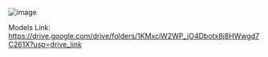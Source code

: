 ![image](https://github.com/yasemindk/tennis_analysis_cv_and_dl_project/assets/87904147/9528942d-3c76-489b-a8cb-a52841800174)

Models Link: https://drive.google.com/drive/folders/1KMxciW2WP_jO4Dbotx8j8HWwgd7C261X?usp=drive_link
